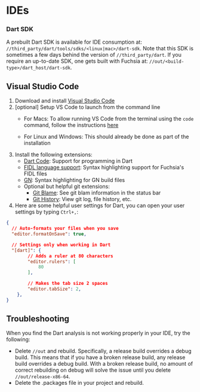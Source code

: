 # IDEs

### Dart SDK

A prebuilt Dart SDK is available for IDE consumption at:
`//third_party/dart/tools/sdks/<linux|mac>/dart-sdk`.
Note that this SDK is sometimes a few days behind the version of
`//third_party/dart`. If you require an up-to-date SDK, one gets built with
Fuchsia at:
`//out/<build-type>/dart_host/dart-sdk`.

## Visual Studio Code

1. Download and install [Visual Studio Code](https://code.visualstudio.com/)
1. [optional] Setup VS Code to launch from the command line
    * For Macs: To allow running VS Code from the terminal using the `code` command, follow the instructions [here](https://code.visualstudio.com/docs/setup/mac#_launching-from-the-command-line)

    * For Linux and Windows: This should already be done as part of the installation
1. Install the following extensions:
    * [Dart Code](https://marketplace.visualstudio.com/items?itemName=Dart-Code.dart-code): Support for programming in Dart
    * [FIDL language support](https://marketplace.visualstudio.com/items?itemName=fuchsia-authors.language-fidl): Syntax highlighting support for Fuchsia's FIDL files
    * [GN](https://marketplace.visualstudio.com/items?itemName=npclaudiu.vscode-gn): Syntax highlighting for GN build files
    * Optional but helpful git extensions:
      * [Git Blame](https://marketplace.visualstudio.com/items?itemName=waderyan.gitblame): See git blam information in the status bar
      * [Git History](https://marketplace.visualstudio.com/items?itemName=donjayamanne.githistory): View git log, file history, etc.
1. Here are some helpful user settings for Dart, you can open your user settings by typing `Ctrl+,`:
```json
{
  // Auto-formats your files when you save
  "editor.formatOnSave": true,

  // Settings only when working in Dart
  "[dart]": {
        // Adds a ruler at 80 characters
        "editor.rulers": [
            80
        ],

        // Makes the tab size 2 spaces
        "editor.tabSize": 2,
    },
}

```


## Troubleshooting

When you find the Dart analysis is not working properly in your IDE, try the
following:
- Delete `//out` and rebuild. Specifically, a release build overrides a debug
  build. This means that if you have a broken release build, any release build
  overrides a debug build. With a broken release build, no amount of correct
  rebuilding on debug will solve the issue until you delete
  `//out/release-x86-64`.
- Delete the .packages file in your project and rebuild.
